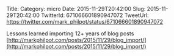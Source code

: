 Title: 
Category: micro
Date: 2015-11-29T20:42:00
Slug: 2015-11-29T20:42:00
TwitterId: 671066601890947072
TweetUrl: https://twitter.com/mark_philpot/status/671066601890947072

Lessons learned importing 12+ years of blog posts [http://markphilpot.com/posts/2015/11/29/blog_import/](http://markphilpot.com/posts/2015/11/29/blog_import/)